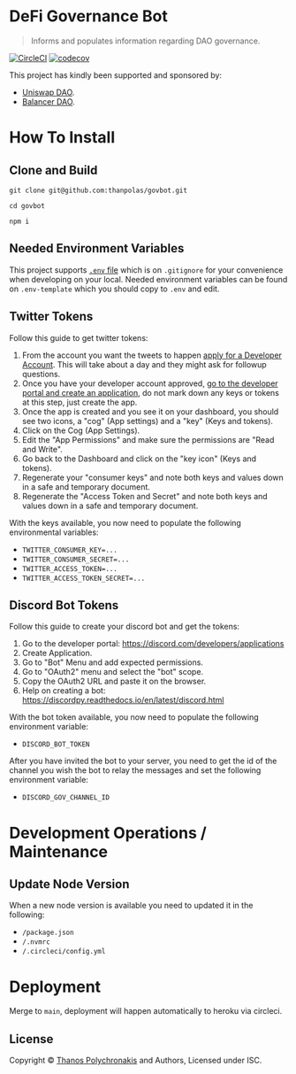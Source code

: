 # DeFi Governance Bot

> Informs and populates information regarding DAO governance.

[![CircleCI](https://circleci.com/gh/thanpolas/govbot.svg?style=svg)](https://circleci.com/gh/thanpolas/govbot)
[![codecov](https://codecov.io/gh/thanpolas/govbot/branch/main/graph/badge.svg?token=GMSGENFPYS)](https://codecov.io/gh/thanpolas/govbot)

This project has kindly been supported and sponsored by:

-   [Uniswap DAO][uniswap].
-   [Balancer DAO][balancer].

# How To Install

## Clone and Build

```
git clone git@github.com:thanpolas/govbot.git

cd govbot

npm i
```

## Needed Environment Variables

This project supports [`.env` file][dotenv] which is on `.gitignore`
for your convenience when developing on your local. Needed environment variables
can be found on `.env-template` which you should copy to `.env` and edit.

## Twitter Tokens

Follow this guide to get twitter tokens:

1. From the account you want the tweets to happen [apply for a Developer Account][twitter-apply]. This will take about a day and they might ask for followup questions.
1. Once you have your developer account approved, [go to the developer portal and create an application][twitter-portal], do not mark down any keys or tokens at this step, just create the app.
1. Once the app is created and you see it on your dashboard, you should see two icons, a "cog" (App settings) and a "key" (Keys and tokens).
1. Click on the Cog (App Settings).
1. Edit the "App Permissions" and make sure the permissions are "Read and Write".
1. Go back to the Dashboard and click on the "key icon" (Keys and tokens).
1. Regenerate your "consumer keys" and note both keys and values down in a safe and temporary document.
1. Regenerate the "Access Token and Secret" and note both keys and values down in a safe and temporary document.

With the keys available, you now need to populate the following environmental variables:

-   `TWITTER_CONSUMER_KEY=...`
-   `TWITTER_CONSUMER_SECRET=...`
-   `TWITTER_ACCESS_TOKEN=...`
-   `TWITTER_ACCESS_TOKEN_SECRET=...`

## Discord Bot Tokens

Follow this guide to create your discord bot and get the tokens:

1. Go to the developer portal: https://discord.com/developers/applications
1. Create Application.
1. Go to "Bot" Menu and add expected permissions.
1. Go to "OAuth2" menu and select the "bot" scope.
1. Copy the OAuth2 URL and paste it on the browser.
1. Help on creating a bot: https://discordpy.readthedocs.io/en/latest/discord.html

With the bot token available, you now need to populate the following environment variable:

-   `DISCORD_BOT_TOKEN`

After you have invited the bot to your server, you need to get the id of the channel you wish the bot to relay the messages and set the following environment variable:

-   `DISCORD_GOV_CHANNEL_ID`

# Development Operations / Maintenance

## Update Node Version

When a new node version is available you need to updated it in the following:

-   `/package.json`
-   `/.nvmrc`
-   `/.circleci/config.yml`

# Deployment

Merge to `main`, deployment will happen automatically to heroku via circleci.

## License

Copyright © [Thanos Polychronakis][thanpolas] and Authors, Licensed under ISC.

[docker-compose]: https://docs.docker.com/compose/reference/overview/
[docker-desktop]: https://www.docker.com/products/docker-desktop
[dotenv]: https://github.com/motdotla/dotenv#readme
[thanpolas]: https://github.com/thanpolas
[tz]: https://momentjs.com/timezone
[twitter-apply]: https://developer.twitter.com/en/apply-for-access
[twitter-portal]: https://developer.twitter.com/en/portal/dashboard
[uniswap]: https://uniswap.org/
[balancer]: https://balancer.fi/
